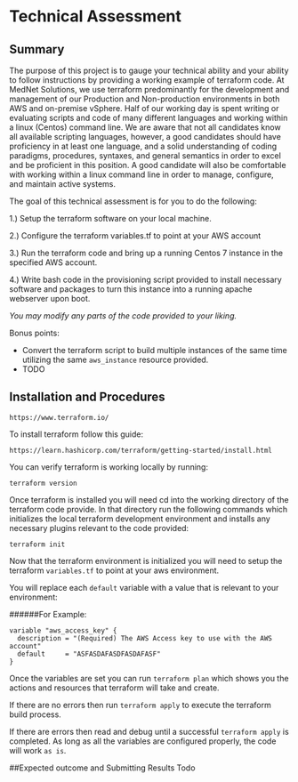 # Technical Assessment 

## Summary
The purpose of this project is to gauge your technical ability and your ability to follow instructions by providing a working example of terraform code. At MedNet Solutions, we use terraform predominantly for the development and management of our Production and Non-production environments in both AWS and on-premise vSphere. Half of our working day is spent writing or evaluating scripts and code of many different languages and working within a linux (Centos) command line. We are aware that not all candidates know all available scripting languages, however, a good candidates should have proficiency in at least one language, and a solid understanding of coding paradigms, procedures, syntaxes, and general semantics in order to excel and be proficient in this position. A good candidate will also be comfortable with working within a linux command line in order to manage, configure, and maintain active systems.


The goal of this technical assessment is for you to do the following:

1.) Setup the terraform software on your local machine.

2.) Configure the terraform variables.tf to point at your AWS account

3.) Run the terraform code and bring up a running Centos 7 instance in the specified AWS account.

4.) Write bash code in the provisioning script provided to install necessary software and packages to turn this instance into a running apache webserver upon boot.

*You may modify any parts of the code provided to your liking.*

Bonus points:

 - Convert the terraform script to build multiple instances of the same time utilizing the same `aws_instance` resource provided.
 - TODO


## Installation and Procedures
`https://www.terraform.io/`

To install terraform follow this guide:

`https://learn.hashicorp.com/terraform/getting-started/install.html`

You can verify terraform is working locally by running:

`terraform version`

Once terraform is installed you will need cd into the working directory of the terraform code provide.
In that directory run the following commands which initializes the local terraform development environment and installs any necessary plugins relevant to the code provided:

`terraform init `

Now that the terraform environment is initialized you will need to setup the terraform `variables.tf` to point at your aws environment.

You will replace each `default` variable with a value that is relevant to your environment:

######For Example:

```
variable "aws_access_key" { 
  description = "(Required) The AWS Access key to use with the AWS account"
  default     = "ASFASDAFASDFASDAFASF"
}
```

Once the variables are set you can run
`terraform plan`
which shows you the actions and resources that terraform will take and create.

If there are no errors then run 
`terraform apply`
to execute the terraform build process.

If there are errors then read and debug until a successful `terraform apply` is completed.  As long as all the variables are configured properly, the code will work `as is`.

##Expected outcome and Submitting Results
Todo

